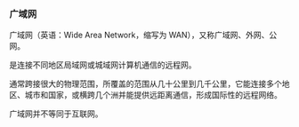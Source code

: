 ### 广域网 ###

广域网（英语：Wide Area Network，缩写为 WAN），又称广域网、外网、公网。

是连接不同地区局域网或城域网计算机通信的远程网。

通常跨接很大的物理范围，所覆盖的范围从几十公里到几千公里，它能连接多个地区、城市和国家，或横跨几个洲并能提供远距离通信，形成国际性的远程网络。

广域网并不等同于互联网。